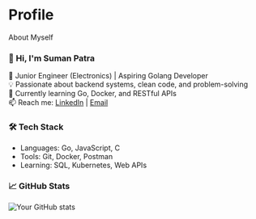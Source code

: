# Profile
About Myself
### 👋 Hi, I'm Suman Patra

🔧 Junior Engineer (Electronics) | Aspiring Golang Developer  
💡 Passionate about backend systems, clean code, and problem-solving  
🚀 Currently learning Go, Docker, and RESTful APIs  
📫 Reach me: [LinkedIn](https://www.linkedin.com/in/yourprofile) | [Email](mailto:yourmail@gmail.com)

### 🛠️ Tech Stack
- Languages: Go, JavaScript, C
- Tools: Git, Docker, Postman
- Learning: SQL, Kubernetes, Web APIs

### 📈 GitHub Stats
![Your GitHub stats](https://github-readme-stats.vercel.app/api?username=Suman&show_icons=true&theme=radical)

